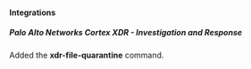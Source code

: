 
#### Integrations
##### Palo Alto Networks Cortex XDR - Investigation and Response
Added the **xdr-file-quarantine** command.
